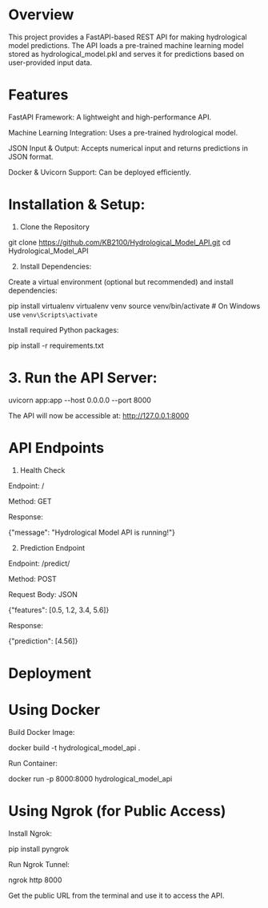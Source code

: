 # Overview

This project provides a FastAPI-based REST API for making hydrological model predictions. The API loads a pre-trained machine learning model stored as hydrological_model.pkl and serves it for predictions based on user-provided input data.

# Features

FastAPI Framework: A lightweight and high-performance API.

Machine Learning Integration: Uses a pre-trained hydrological model.

JSON Input & Output: Accepts numerical input and returns predictions in JSON format.

Docker & Uvicorn Support: Can be deployed efficiently.

# Installation & Setup:

1. Clone the Repository

git clone https://github.com/KB2100/Hydrological_Model_API.git
cd Hydrological_Model_API

2. Install Dependencies:

Create a virtual environment (optional but recommended) and install dependencies:

pip install virtualenv
virtualenv venv
source venv/bin/activate  # On Windows use `venv\Scripts\activate`

Install required Python packages:

pip install -r requirements.txt

# 3. Run the API Server:

uvicorn app:app --host 0.0.0.0 --port 8000

The API will now be accessible at: http://127.0.0.1:8000

# API Endpoints

1. Health Check

Endpoint: /

Method: GET

Response:

{"message": "Hydrological Model API is running!"}

2. Prediction Endpoint

Endpoint: /predict/

Method: POST

Request Body: JSON

{"features": [0.5, 1.2, 3.4, 5.6]}

Response:

{"prediction": [4.56]}

# Deployment

# Using Docker

Build Docker Image:

docker build -t hydrological_model_api .

Run Container:

docker run -p 8000:8000 hydrological_model_api

# Using Ngrok (for Public Access)

Install Ngrok:

pip install pyngrok

Run Ngrok Tunnel:

ngrok http 8000

Get the public URL from the terminal and use it to access the API.

